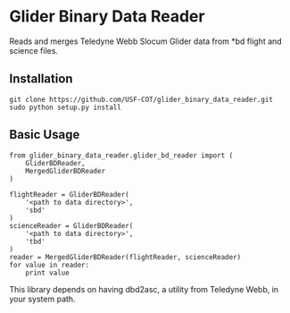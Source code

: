 # Glider Binary Data Reader

Reads and merges Teledyne Webb Slocum Glider data from *bd flight and science files.

## Installation

```
git clone https://github.com/USF-COT/glider_binary_data_reader.git
sudo python setup.py install
```

## Basic Usage

```
from glider_binary_data_reader.glider_bd_reader import (
    GliderBDReader,
    MergedGliderBDReader
)

flightReader = GliderBDReader(
    '<path to data directory>',
    'sbd'
)
scienceReader = GliderBDReader(
    '<path to data directory>',
    'tbd'
)
reader = MergedGliderBDReader(flightReader, scienceReader)
for value in reader:
    print value
```

This library depends on having dbd2asc, a utility from Teledyne Webb, in your system path.
